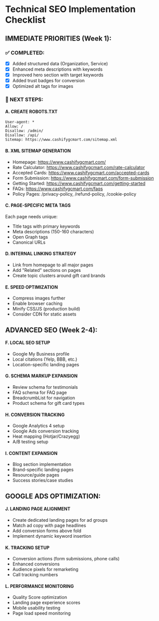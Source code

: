 # Technical SEO Implementation Checklist

## IMMEDIATE PRIORITIES (Week 1):

### ✅ COMPLETED:
- [x] Added structured data (Organization, Service)
- [x] Enhanced meta descriptions with keywords
- [x] Improved hero section with target keywords
- [x] Added trust badges for conversion
- [x] Optimized alt tags for images

### 🔄 NEXT STEPS:

#### A. CREATE ROBOTS.TXT
```
User-agent: *
Allow: /
Disallow: /admin/
Disallow: /api/
Sitemap: https://www.cashifygcmart.com/sitemap.xml
```

#### B. XML SITEMAP GENERATION
- Homepage: https://www.cashifygcmart.com/
- Rate Calculator: https://www.cashifygcmart.com/rate-calculator
- Accepted Cards: https://www.cashifygcmart.com/accepted-cards
- Form Submission: https://www.cashifygcmart.com/form-submission
- Getting Started: https://www.cashifygcmart.com/getting-started
- FAQs: https://www.cashifygcmart.com/faqs
- Policy Pages: /privacy-policy, /refund-policy, /cookie-policy

#### C. PAGE-SPECIFIC META TAGS
Each page needs unique:
- Title tags with primary keywords
- Meta descriptions (150-160 characters)
- Open Graph tags
- Canonical URLs

#### D. INTERNAL LINKING STRATEGY
- Link from homepage to all major pages
- Add "Related" sections on pages
- Create topic clusters around gift card brands

#### E. SPEED OPTIMIZATION
- Compress images further
- Enable browser caching
- Minify CSS/JS (production build)
- Consider CDN for static assets

## ADVANCED SEO (Week 2-4):

#### F. LOCAL SEO SETUP
- Google My Business profile
- Local citations (Yelp, BBB, etc.)
- Location-specific landing pages

#### G. SCHEMA MARKUP EXPANSION
- Review schema for testimonials
- FAQ schema for FAQ page
- BreadcrumbList for navigation
- Product schema for gift card types

#### H. CONVERSION TRACKING
- Google Analytics 4 setup
- Google Ads conversion tracking
- Heat mapping (Hotjar/Crazyegg)
- A/B testing setup

#### I. CONTENT EXPANSION
- Blog section implementation
- Brand-specific landing pages
- Resource/guide pages
- Success stories/case studies

## GOOGLE ADS OPTIMIZATION:

#### J. LANDING PAGE ALIGNMENT
- Create dedicated landing pages for ad groups
- Match ad copy with page headlines
- Add conversion forms above fold
- Implement dynamic keyword insertion

#### K. TRACKING SETUP
- Conversion actions (form submissions, phone calls)
- Enhanced conversions
- Audience pixels for remarketing
- Call tracking numbers

#### L. PERFORMANCE MONITORING
- Quality Score optimization
- Landing page experience scores
- Mobile usability testing
- Page load speed monitoring